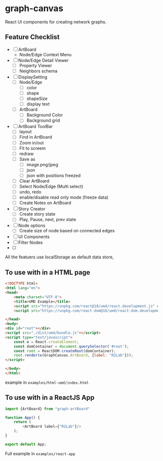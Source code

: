 # graph-canvas

React UI components for creating network graphs.

## Feature Checklist 
- [ ] ArtBoard
  - Node/Edge Context Menu
- [ ] Node/Edge Detail Viewer
  - [ ] Property Viewer
  - [ ] Neighbors schema
- [ ] DisplaySetting
  - [ ] Node/Edge 
    - [ ] color
    - [ ] shape
    - [ ] shapeSize
    - [ ] display text
  - [ ] ArtBoard 
    - [ ] Background Color
    - [ ] Background grid
- [ ] ArtBoard ToolBar
  - [ ] layout
  - [ ] Find in ArtBoard
  - [ ] Zoom in/out
  - [ ] Fit to screem
  - [ ] redraw
  - [ ] Save as 
    - [ ] image.png/jpeg
    - [ ] json
    - [ ] json with positions freezed
  - [ ] Clear ArtBoard
  - [ ] Select Node/Edge (Multi select)
  - [ ] undo, redo 
  - [ ] enable/disable read only mode (freeze data)
  - [ ] Create Notes on ArtBoard
- [ ] Story Creator 
  - [ ] Create story state 
  - [ ] Play, Pause, next, prev state 
- [ ] Node options
  - [ ] Create size of node based on connected edges
- [ ]  UI Components
  - [ ]  Filter Nodes
  - [ ]


All the featuers use localStorage as default data store, 

## To use with in a HTML page
```html
<!DOCTYPE html>
<html lang="en">
<head>
    <meta charset="UTF-8">
    <title>UMD Example</title>
    <script src="https://unpkg.com/react@18/umd/react.development.js" crossorigin></script>
    <script src="https://unpkg.com/react-dom@18/umd/react-dom.development.js" crossorigin></script>

</head>
<body>
<div id="root"></div>
<script src="./dist/umd/bundle.js"></script>
<script type="text/javascript">
    const e = React.createElement;
    const domContainer = document.querySelector('#root');
    const root = ReactDOM.createRoot(domContainer);
    root.render(e(GraphCanvas.ArtBoard, {label: "R2Lab"}));
</script>

</body>
</html>
```
example in `examples/html-umd/index.html`

## To use with in a ReactJS App

```typescript jsx
import {ArtBoard} from "graph-artBoard"

function App() {
    return (
        <ArtBoard label={"R2Lab"}/>
    );
}

export default App;
```
Full example in `examples/react-app`